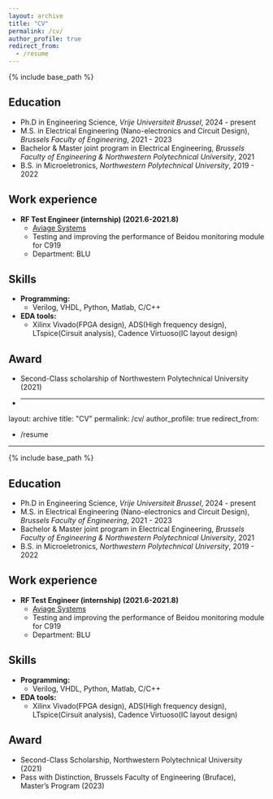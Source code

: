 ```yaml
---
layout: archive
title: "CV"
permalink: /cv/
author_profile: true
redirect_from:
  - /resume
---
```


{% include base_path %}

## Education

* Ph.D in Engineering Science, *Vrije Universiteit Brussel*, 2024 - present
* M.S. in Electrical Engineering (Nano-electronics and Circuit Design), *Brussels Faculty of Engineering*, 2021 - 2023
* Bachelor & Master joint program in Electrical Engineering, *Brussels Faculty of Engineering & Northwestern Polytechnical University*, 2021
* B.S. in Microeletronics, *Northwestern Polytechnical University*, 2019 - 2022



## Work experience

* **RF Test Engineer (internship) (2021.6-2021.8)**
  * [Aviage Systems](https://www.aviagesystems.com)
  * Testing and improving the performance of Beidou monitoring module for C919
  * Department: BLU
    

## Skills

* **Programming:**
  * Verilog, VHDL, Python, Matlab, C/C++
* **EDA tools:**
  * Xilinx Vivado(FPGA design), ADS(High frequency design), LTspice(Cirsuit analysis), Cadence Virtuoso(IC layout design)


  
## Award

* Second-Class scholarship of Northwestern Polytechnical University (2021)
* ---
layout: archive
title: "CV"
permalink: /cv/
author_profile: true
redirect_from:
  - /resume
---

{% include base_path %}

## Education

* Ph.D in Engineering Science, *Vrije Universiteit Brussel*, 2024 - present
* M.S. in Electrical Engineering (Nano-electronics and Circuit Design), *Brussels Faculty of Engineering*, 2021 - 2023
* Bachelor & Master joint program in Electrical Engineering, *Brussels Faculty of Engineering & Northwestern Polytechnical University*, 2021
* B.S. in Microeletronics, *Northwestern Polytechnical University*, 2019 - 2022



## Work experience

* **RF Test Engineer (internship) (2021.6-2021.8)**
  * [Aviage Systems](https://www.aviagesystems.com)
  * Testing and improving the performance of Beidou monitoring module for C919
  * Department: BLU
    

## Skills

* **Programming:**
  * Verilog, VHDL, Python, Matlab, C/C++
* **EDA tools:**
  * Xilinx Vivado(FPGA design), ADS(High frequency design), LTspice(Cirsuit analysis), Cadence Virtuoso(IC layout design)


  
## Award

* Second-Class Scholarship, Northwestern Polytechnical University (2021)
* Pass with Distinction, Brussels Faculty of Engineering (Bruface), Master’s Program (2023)
